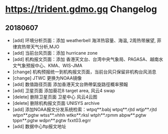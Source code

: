 # https://trident.gdmo.gq Changelog

## 20180607

* [add] 环境分析页面：添加 weatherbell 海洋热容量、海温, 2周热带展望, 菲律宾热带天气分析,MJO
* [add] 当前台风页面：添加 hurricane zone
* [add] 机构报文页面：添加 香港天文台、台湾中央气象局、PAGASA、越南水文气象预报中心、KMA、WIS-JMA
* [change] 机构预报统一到机构报文页面，当前台风只保留非机构台风消息
* [change] JTWC 更换为NOAA镜像
* [add] 数值路径页面 添加香港天文台熱帶氣旋路徑概率預報
* [add] 卫星页面 添加葵花8 target area, 风云4 swap
* [delete] 删除卫星页面 卫星中心 风云4云图
* [delete] 删除机构报文页面 UNISYS archive
* [add] 添加NOAA报文分发系统检索：wtpq**.babj wtpq**.rjtd wtjp**.rjtd wtpn**.pgtw wtss**.vhhh wtko**.rksl wtph**.rpmm abpw**.pgtw tppn**.pgtw wdpn**.pgtw fxxt03.egrr
* [add] 数据中心ftp报文地址

